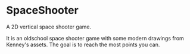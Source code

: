 # SpaceShooter
A 2D vertical space shooter game.

It is an oldschool space shooter game with some modern drawings from Kenney's assets.
The goal is to reach the most points you can.
